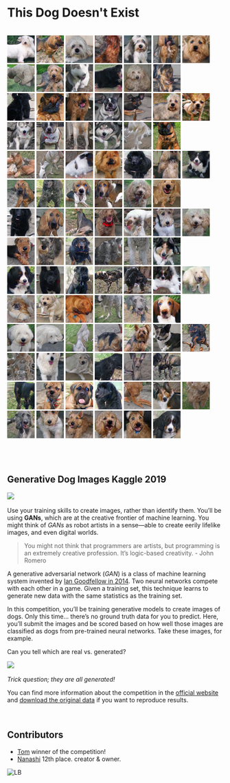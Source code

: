 # This Dog Doesn't Exist 

<br>

<div class="row"> 
  <div class="column">
    <img src="images/image_00000.png">
    <img src="images/image_00001.png">
    <img src="images/image_00002.png">
    <img src="images/image_00003.png">
    <img src="images/image_00004.png">
    <img src="images/image_00005.png">
    <img src="images/image_00006.png">
  </div>
  <div class="column">
    <img src="images/image_00007.png">
    <img src="images/image_00008.png">
    <img src="images/image_00009.png">
    <img src="images/image_00010.png">
    <img src="images/image_00011.png">
    <img src="images/image_00012.png">
  </div> 
  <div class="column">
    <img src="images/image_00013.png">
    <img src="images/image_00014.png">
    <img src="images/image_00015.png">
    <img src="images/image_00016.png">
    <img src="images/image_00017.png">
    <img src="images/image_00018.png">
    <img src="images/image_00019.png">
  </div>
  <div class="column">
    <img src="images/image_00020.png">
    <img src="images/image_00021.png">
    <img src="images/image_00022.png">
    <img src="images/image_00023.png">
    <img src="images/image_00024.png">
    <img src="images/image_00025.png">
  </div>
  <div class="column">
    <img src="images/image_00030.png">
    <img src="images/image_00031.png">
    <img src="images/image_00032.png">
    <img src="images/image_00033.png">
    <img src="images/image_00034.png">
    <img src="images/image_00035.png">
    <img src="images/image_00036.png">
  </div>
  <div class="column">
    <img src="images/image_00037.png">
    <img src="images/image_00038.png">
    <img src="images/image_00039.png">
    <img src="images/image_00040.png">
    <img src="images/image_00041.png">
    <img src="images/image_00042.png">
  </div>
  <div class="column">
    <img src="images/image_00043.png">
    <img src="images/image_00044.png">
    <img src="images/image_00045.png">
    <img src="images/image_00046.png">
    <img src="images/image_00047.png">
    <img src="images/image_00048.png">
    <img src="images/image_00049.png">
  </div>
  <div class="column">
    <img src="images/image_00050.png">
    <img src="images/image_00051.png">
    <img src="images/image_00052.png">
    <img src="images/image_00053.png">
    <img src="images/image_00054.png">
    <img src="images/image_00055.png">
  </div> 
    <div class="column">
    <img src="images/image_00056.png">
    <img src="images/image_00057.png">
    <img src="images/image_00058.png">
    <img src="images/image_00059.png">
    <img src="images/image_00060.png">
    <img src="images/image_00061.png">
    <img src="images/image_00062.png">
  </div>
  <div class="column">
    <img src="images/image_00063.png">
    <img src="images/image_00064.png">
    <img src="images/image_00065.png">
    <img src="images/image_00066.png">
    <img src="images/image_00067.png">
    <img src="images/image_00068.png">
  </div>
  <div class="column">
    <img src="images/image_00069.png">
    <img src="images/image_00070.png">
    <img src="images/image_00072.png">
    <img src="images/image_00073.png">
    <img src="images/image_00074.png">
    <img src="images/image_00075.png">
    <img src="images/image_00076.png">
  </div>
  <div class="column">
    <img src="images/image_00077.png">
    <img src="images/image_00078.png">
    <img src="images/image_00079.png">
    <img src="images/image_00080.png">
    <img src="images/image_00081.png">
    <img src="images/image_00082.png">
  </div> 
  <div class="column">
    <img src="images/image_00083.png">
    <img src="images/image_00084.png">
    <img src="images/image_00085.png">
    <img src="images/image_00086.png">
    <img src="images/image_00087.png">
    <img src="images/image_00088.png">
    <img src="images/image_00089.png">
  </div>
  <div class="column">
    <img src="images/image_00090.png">
    <img src="images/image_00091.png">
    <img src="images/image_00092.png">
    <img src="images/image_00093.png">
    <img src="images/image_00094.png">
    <img src="images/image_00095.png">
  </div> 
  
</div>


<br>
<br>
<br>
<p>

## Generative Dog Images Kaggle 2019

![](https://i.ibb.co/yVJx5zt/Screenshot-from-2019-08-28-23-31-39.png)


Use your training skills to create images, rather than identify them. You’ll be using **GANs**, which are at the creative frontier of machine learning. You might think of *GANs* as robot artists in a sense—able to create eerily lifelike images, and even digital worlds.

> You might not think that programmers are artists, but programming is an extremely creative profession. It’s logic-based creativity. - John Romero

A generative adversarial network (*GAN*) is a class of machine learning system invented by [Ian Goodfellow in 2014](https://arxiv.org/pdf/1406.2661.pdf). Two neural networks compete with each other in a game. Given a training set, this technique learns to generate new data with the same statistics as the training set.

In this competition, you’ll be training generative models to create images of dogs. Only this time… there’s no ground truth data for you to predict. Here, you’ll submit the images and be scored based on how well those images are classified as dogs from pre-trained neural networks. Take these images, for example. 

Can you tell which are real vs. generated?

![](https://storage.googleapis.com/kaggle-media/competitions/GAN/dogs.png)

*Trick question; they are all generated!*

You can find more information about the competition in the [official website](https://www.kaggle.com/c/generative-dog-images) and [download the original data](https://www.kaggle.com/c/generative-dog-images/data) if you want to reproduce results.

<br>

## Contributors 

- [Tom](https://www.kaggle.com/tikutiku) winner of the competition!
- [Nanashi](https://www.kaggle.com/jesucristo) 12th place. creator & owner.

![LB](https://i.ibb.co/JR1xg1F/Screenshot-from-2019-08-29-15-03-57.png)



